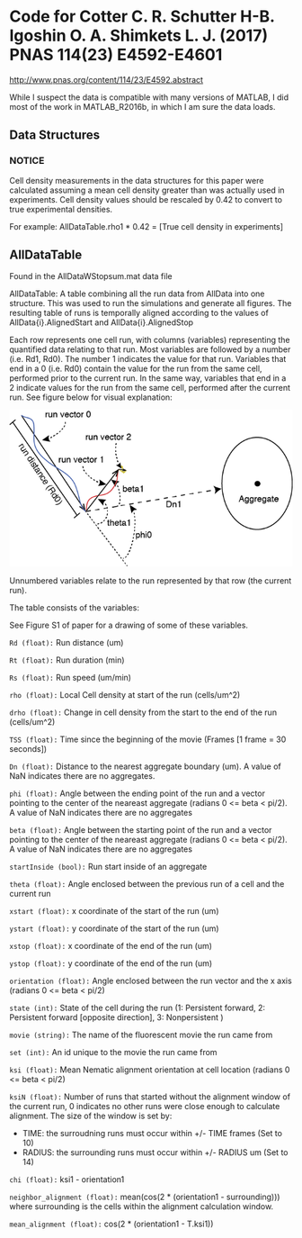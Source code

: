 # Code for Cotter C. R. Schutter H-B. Igoshin O. A. Shimkets L. J. (2017) PNAS 114(23) E4592-E4601

http://www.pnas.org/content/114/23/E4592.abstract

While I suspect the data is compatible with many versions of MATLAB, I did
most of the work in MATLAB_R2016b, in which I am sure the data loads.

## Data Structures

### NOTICE
Cell density measurements in the data structures for this paper were calculated assuming a mean cell density greater than was actually used in experiments. Cell density values should be rescaled by 0.42 to convert to true experimental densities.

For example: AllDataTable.rho1 * 0.42 = [True cell density in experiments]

## AllDataTable
Found in the AllDataWStopsum.mat data file

AllDataTable: A table combining all the run data from AllData into one structure. This was used to run the simulations and generate all figures. The resulting table of runs is temporally aligned according to the values of AllData{i}.AlignedStart and AllData{i}.AlignedStop

Each row represents one cell run, with columns (variables) representing the quantified data relating to that run. Most variables are followed by a number (i.e. Rd1, Rd0). The number 1 indicates the value for that run. Variables that end in a 0 (i.e. Rd0) contain the value for the run from the same cell, performed prior to the current run. In the same way, variables that end in a 2 indicate values for the run from the same cell, performed after the current run. See figure below for visual explanation:

![Variable Naming Figure](/VariableNamingFigure.png?raw=true "AllDataTable Naming Scheme")

Unnumbered variables relate to the run represented by that row (the current run).

The table consists of the variables:

See Figure S1 of paper for a drawing of some of these variables.

```Rd (float):``` Run distance (um)

```Rt (float):``` Run duration (min)

```Rs (float):``` Run speed (um/min)

```rho (float):``` Local Cell density at start of the run (cells/um^2)

```drho (float):``` Change in cell density from the start to the end of the run (cells/um^2)

```TSS (float):``` Time since the beginning of the movie (Frames [1 frame = 30 seconds])

```Dn (float):``` Distance to the nearest aggregate boundary (um). A value of NaN indicates there are no aggregates. 

```phi (float):``` Angle between the ending point of the run and a vector pointing to the center of the neareast aggregate (radians 0 <= beta < pi/2). A value of NaN indicates there are no aggregates

```beta (float):``` Angle between the starting point of the run and a vector pointing to the center of the neareast aggregate (radians 0 <= beta < pi/2). A value of NaN indicates there are no aggregates

```startInside (bool):``` Run start inside of an aggregate

```theta (float):``` Angle enclosed between the previous run of a cell and the current run

```xstart (float):``` x coordinate of the start of the run (um)

```ystart (float):``` y coordinate of the start of the run (um)

```xstop (float):``` x coordinate of the end of the run (um)

```ystop (float):``` y coordinate of the end of the run (um)

```orientation (float):``` Angle enclosed between the run vector and the x axis (radians 0 <= beta < pi/2)

```state (int):``` State of the cell during the run (1: Persistent forward, 2: Persistent forward [opposite direction], 3: Nonpersistent )

```movie (string):``` The name of the fluorescent movie the run came from

```set (int):``` An id unique to the movie the run came from

```ksi (float):``` Mean Nematic alignment orientation at cell location (radians 0 <= beta < pi/2)

```ksiN (float):``` Number of runs that started without the alignment window of the current run, 0 indicates no other runs were close enough to calculate alignment. The size of the window is set by:
- TIME: the surroudning runs must occur within +/- TIME frames (Set to 10)
- RADIUS: the surrounding runs must occur within +/- RADIUS um   (Set to 14)

```chi (float):``` ksi1 - orientation1

```neighbor_alignment (float):```  mean(cos(2 * (orientation1 - surrounding))) where surrounding is the cells within the alignment calculation window.

```mean_alignment (float):``` cos(2 * (orientation1 - T.ksi1))
